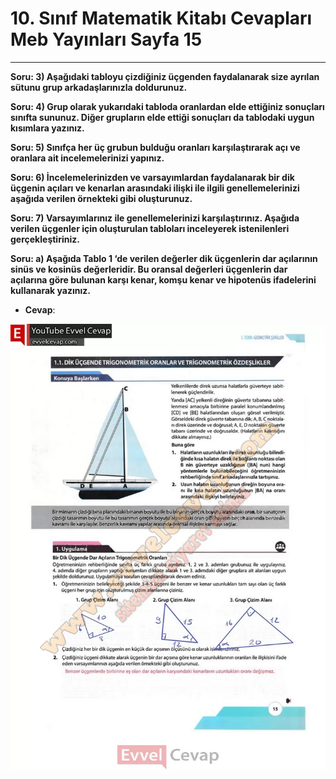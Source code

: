 # 10. Sınıf Matematik Kitabı Cevapları Meb Yayınları Sayfa 15

---

**Soru: 3) Aşağıdaki tabloyu çizdiğiniz üçgenden faydalanarak size ayrılan sütunu grup arkadaşlarınızla doldurunuz.**

**Soru: 4) Grup olarak yukarıdaki tabloda oranlardan elde ettiğiniz sonuçları sınıfta sununuz. Diğer grupların elde ettiği sonuçları da tablodaki uygun kısımlara yazınız.**

**Soru: 5) Sınıfça her üç grubun bulduğu oranları karşılaştırarak açı ve oranlara ait incelemelerinizi yapınız.**

**Soru: 6) İncelemelerinizden ve varsayımlardan faydalanarak bir dik üçgenin açıları ve kenarlan arasındaki ilişki ile ilgili genellemelerinizi aşağıda verilen örnekteki gibi oluşturunuz.**

**Soru: 7) Varsayımlarınız ile genellemelerinizi karşılaştırınız. Aşağıda verilen üçgenler için oluşturulan tabloları inceleyerek istenilenleri gerçekleştiriniz.**

**Soru: a) Aşağıda Tablo 1 ‘de verilen değerler dik üçgenlerin dar açılarının sinüs ve kosinüs değerleridir. Bu oransal değerleri üçgenlerin dar açılarına göre bulunan karşı kenar, komşu kenar ve hipotenüs ifadelerini kullanarak yazınız.**

-   **Cevap**:

![Image 1](./image_1.webp)